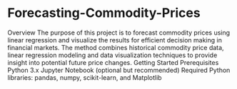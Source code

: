 # Forecasting-Commodity-Prices

  Overview
  The purpose of this project is to forecast commodity prices using linear regression and visualize the results for efficient decision making in financial markets. The method combines historical commodity price data, linear regression modeling and data visualization techniques to provide insight into potential future price changes.
  Getting Started
   Prerequisites
   Python 3.x
   Jupyter Notebook (optional but recommended)
   Required Python libraries: pandas, numpy, scikit-learn, and Matplotlib
